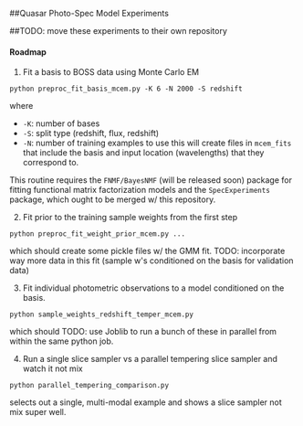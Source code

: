 

##Quasar Photo-Spec Model Experiments

##TODO: move these experiments to their own repository 

#### Roadmap

1. Fit a basis to BOSS data using Monte Carlo EM
  ```
  python preproc_fit_basis_mcem.py -K 6 -N 2000 -S redshift
  ```
  where
  * `-K`: number of bases
  * `-S`: split type (redshift, flux, redshift)
  * `-N`: number of training examples to use
  this will create files in `mcem_fits` that include the basis and input location (wavelengths) that they correspond to.  

  This routine requires the `FNMF/BayesNMF` (will be released soon) package for fitting functional matrix factorization models and the `SpecExperiments` package, which ought to be merged w/ this repository. 

2. Fit prior to the training sample weights from the first step 
  ```
  python preproc_fit_weight_prior_mcem.py ...
  ```
  which should create some pickle files w/ the GMM fit. 
  TODO: incorporate way more data in this fit (sample w's conditioned on the basis for validation data)

3. Fit individual photometric observations to a model conditioned on the basis.  
  ```
  python sample_weights_redshift_temper_mcem.py 
  ```
  which should 
  TODO: use Joblib to run a bunch of these in parallel from within the same python job. 

4. Run a single slice sampler vs a parallel tempering slice sampler and watch it not mix
  ```
  python parallel_tempering_comparison.py
  ```
  selects out a single, multi-modal example and shows a slice sampler not mix super well.
  
  
